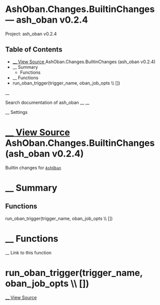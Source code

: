 # AshOban.Changes.BuiltinChanges — ash_oban v0.2.4

Project: ash_oban v0.2.4

## Table of Contents

- [ __ View Source ](external_link) AshOban.Changes.BuiltinChanges (ash_oban v0.2.4)
- __ Summary
  - Functions
- __ Functions
- run_oban_trigger(trigger_name, oban_job_opts \\\ [])

__

Search documentation of ash_oban __ __

__ Settings

#  [ __ View Source ](external_link) AshOban.Changes.BuiltinChanges (ash_oban v0.2.4)

Builtin changes for [`AshOban`](external_link)

#  __ Summary

##  Functions

run_oban_trigger(trigger_name, oban_job_opts \\\ [])

#  __ Functions

__ Link to this function

# run_oban_trigger(trigger_name, oban_job_opts \\\ [])

[ __ View Source ](external_link)

